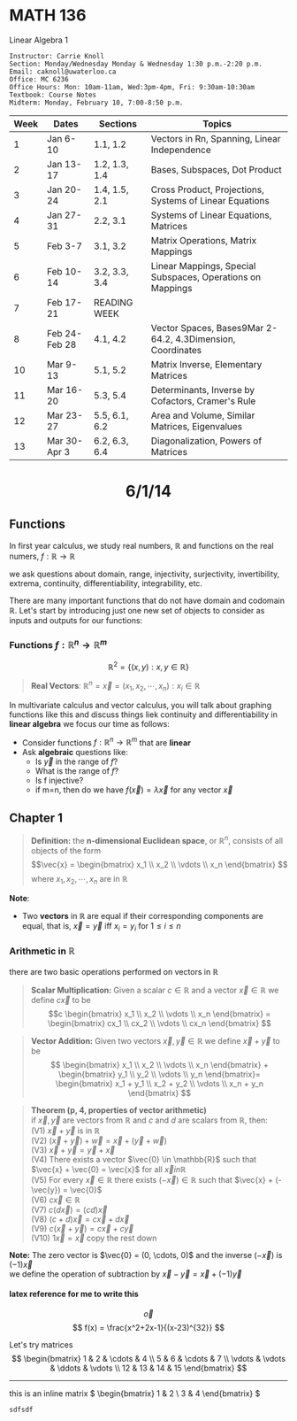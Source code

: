 # MATH 136
Linear Algebra 1
``` 
Instructor: Carrie Knoll
Section: Monday/Wednesday Monday & Wednesday 1:30 p.m.-2:20 p.m.
Email: caknoll@uwaterloo.ca
Office: MC 6236
Office Hours: Mon: 10am-11am, Wed:3pm-4pm, Fri: 9:30am-10:30am
Textbook: Course Notes
Midterm: Monday, February 10, 7:00-8:50 p.m.
```

Week|Dates|Sections|Topics|
---|---|---|---
|1|Jan 6-10|1.1, 1.2|Vectors in Rn, Spanning, Linear Independence|
2|Jan 13-17|1.2, 1.3, 1.4|Bases, Subspaces, Dot Product|
3|Jan 20-24|1.4, 1.5, 2.1|Cross Product, Projections, Systems of Linear Equations|
4|Jan 27-31|2.2, 3.1|Systems of Linear Equations, Matrices|
5|Feb 3-7|3.1, 3.2|Matrix Operations, Matrix Mappings|
6|Feb 10-14|3.2, 3.3, 3.4|Linear Mappings, Special Subspaces, Operations on Mappings|
7|Feb 17-21|READING WEEK||
8|Feb 24-Feb 28|4.1, 4.2|Vector Spaces, Bases9Mar 2-64.2, 4.3Dimension, Coordinates|
10|Mar 9-13|5.1, 5.2|Matrix Inverse, Elementary Matrices|
11|Mar 16-20|5.3, 5.4|Determinants, Inverse by Cofactors, Cramer's Rule|
12|Mar 23-27|5.5, 6.1, 6.2|Area and Volume, Similar Matrices, Eigenvalues|
13|Mar 30-Apr 3|6.2, 6.3, 6.4|Diagonalization, Powers of Matrices

# <p style="text-align: center;">6/1/14 </p>
## Functions
In first year calculus, we study real numbers, $\mathbb{R}$ and functions on the real numers, $f:\mathbb{R} \rightarrow \mathbb{R}$

we ask questions about domain, range, injectivity, surjectivity, invertibility, extrema, continuity, differentiability, integrability, etc.

There are many important functions that do not have domain and codomain $\mathbb{R}$. Let's start by introducing just one new set of objects to consider as inputs and outputs for our functions: 

### Functions $f: \mathbb{R}^{n} \rightarrow \mathbb{R}^m$
$$
\mathbb{R}^{2} = \{(x,y):x,y \in \mathbb{R}\}
$$

>**Real Vectors**: $\mathbb{R}^{n} = \vec{x} = (x_1, x_2,\cdots, x_n): x_i \in \mathbb{R}$

In multivariate calculus and vector calculus, you will talk about graphing functions like this and discuss things liek continuity and differentiability
in **linear algebra** we focus our time as follows: 
- Consider functions $f: \mathbb{R}^{n} \rightarrow \mathbb{R}^m$ that are **linear**
- Ask **algebraic** questions like: 
  - Is $\vec{y}$ in the range of $f$? 
  - What is the range of $f$? 
  - Is f injective? 
  - if m=n, then do we have $f(\vec{x})=\lambda\vec{x}$ for any vector $\vec{x}$

## Chapter 1
> **Definition:** the **n-dimensional Euclidean space**, or $\mathbb{R}^n$, consists of all objects of the form 
> $$\vec{x} = \begin{bmatrix} x_1 \\ x_2 \\ \vdots \\ x_n \end{bmatrix} $$ 
> where $x_1, x_2, \cdots, x_n$ are in $\mathbb{R}$

**Note**: 
- Two **vectors** in $\mathbb{R}$ are equal if their corresponding components are equal, that is, $\vec{x} = \vec{y}$ iff $x_i=y_i$ for $1\leq i \leq n$

### Arithmetic in $\mathbb{R}$
there are two basic operations performed on vectors in $\mathbb{R}$
> **Scalar Multiplication:**
> Given a scalar $c \in \mathbb{R}$ and a vector $\vec{x}\in \mathbb{R}$ we define $c\vec{x}$ to be 
> $$c \begin{bmatrix} x_1 \\ x_2 \\ \vdots \\ x_n \end{bmatrix} = \begin{bmatrix} cx_1 \\ cx_2 \\ \vdots \\ cx_n \end{bmatrix} $$  

> **Vector Addition:**
> Given two vectors $\vec{x},\vec{y}\in \mathbb{R}$ we define $\vec{x} + \vec{y}$ to be 
> $$ \begin{bmatrix} x_1 \\ x_2 \\ \vdots \\ x_n \end{bmatrix} + \begin{bmatrix} y_1 \\ y_2 \\ \vdots \\ y_n \end{bmatrix}= \begin{bmatrix} x_1 + y_1 \\ x_2 + y_2 \\ \vdots \\ x_n + y_n \end{bmatrix} $$  

>**Theorem (p, 4, properties of vector arithmetic)**    
>if $\vec{x},\vec{y}$ are vectors from $\mathbb{R}$ and $c$ and $d$ are scalars from $\mathbb{R}$, then:  
>(V1) $\vec{x} + \vec{y}$ is in $\mathbb{R}$     
>(V2) $(\vec{x} +\vec{y}) + \vec{w} = \vec{x} + (\vec{y} + \vec{w})$    
>(V3) $\vec{x} + \vec{y} = \vec{y} + \vec{x}$   
>(V4) There exists a vector $\vec{0} \in \mathbb{R}$    such that $\vec{x} + \vec{0} = \vec{x}$ for all $\vec{x} in \mathbb{R}$     
>(V5) For every $\vec{x} \in \mathbb{R}$ there exists $(-\vec{x}) \in \mathbb{R}$ such that $\vec{x} + (-\vec{y}) = \vec{0}$    
>(V6) $c\vec{x} \in \mathbb{R}$     
>(V7) $c(d\vec{x}) = (cd)\vec{x}$   
>(V8) $(c+d)\vec{x} = c\vec{x} + d\vec{x}$  
>(V9) $c(\vec{x} + \vec{y}) = c\vec{x} + c\vec{y}$  
>(V10) $1\vec{x} = \vec{x}$ 
>copy the rest down

****Note**:** The zero vector is $\vec{0} = (0, \cdots, 0)$ and the inverse $(-\vec{x})$ is $(-1)\vec{x}$  
we define the operation of subtraction by $\vec{x}-\vec{y} = \vec{x} + (-1)\vec{y}$


#### latex reference for me to write this
$$\vec{o}$$
$$
f(x) = \frac{x^2+2x-1}{(x-23)^{32}}
$$

Let's try matrices
$$
\begin{bmatrix}
1 & 2 & \cdots & 4 \\
5 & 6 & \cdots & 7 \\
\vdots & \vdots & \ddots & \vdots \\
12 & 13 & 14 & 15
\end{bmatrix}
$$ 

--- 

this is an inline matrix 
$
\begin{bmatrix}
1 & 2 \\
3 & 4
\end{bmatrix}
$



```
sdfsdf
```